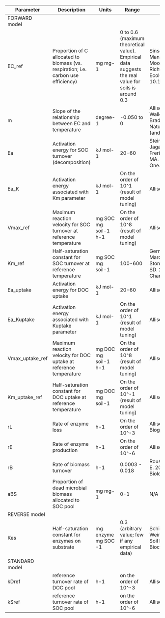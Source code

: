 |Parameter | Description | Units | Range | Reference|
| -------- | ----- | ------------------------- | --------| ------------------------|
|FORWARD model| | | | |
|EC_ref | Proportion of C allocated to biomass (vs. respiration; i.e. carbon use efficiency)| mg mg-1| 0 to 0.6 (maximum theoretical value). Empirical data suggests the real value for soils is around 0.3 | Sinsabaugh, Manzoni, Moorhead, and Richter. 2013. Ecology Letters doi 10.1111/ele12113|
|m | Slope of the relationship between EC and temperature | degree-1 | -0.050 to 0  | Allison, Wallenstein, and Bradford. 2010. Nature Geoscience (and refs therein)|
|Ea | Activation energy for SOC turnover (decomposition) | kJ mol-1 | 20-60  | Steinweg JM, Jagadamma S, Frerichs J, Mayes MA. 2013. PLoS One.|
|Ea_K | Activation energy associated with Km parameter | kJ mol-1 | On the order of 10^1 (result of model tuning) | Allison et al. 2010|
|Vmax_ref | Maximum reaction velocity for SOC turnover at reference temperature | mg SOC mg soil-1 h-1 | On the order of 10^8 (result of model tuning) | Allison et al. 2010|
|Km_ref | Half-saturation constant for SOC turnover at reference temperature | mg SOC mg soil-1 | 100-600  | German DP, Marcelo KRB, Stone MM, Allison SD. 2012. Global Change Biology.|
|Ea_uptake | Activation energy for DOC uptake | kJ mol-1 | 20-60  | Allison et al. 2010|
|Ea_Kuptake | Activation energy associated with Kuptake parameter | kJ mol-1 | On the order of 10^1 (result of model tuning) | Allison et al. 2010|
|Vmax_uptake_ref | Maximum reaction velocity for DOC uptake at reference temperature | mg DOC mg soil-1 h-1 | On the order of 10^8 (result of model tuning) | Allison et al. 2010|
|Km_uptake_ref | Half-saturation constant for DOC uptake at reference temperature | mg DOC mg soil-1 | On the order of 10^-1 (result of model tuning) | Allison et al. 2010|
|rL | Rate of enzyme loss | h-1 | On the order of 10^-3 | Allison SD. 2006. Biogeochemistry.|
|rE | Rate of enzyme production | h-1 | On the order of 10^-6 | Allison et al. 2010|
|rB | Rate of biomass turnover | h-1 | 0.0003 - 0.018 | Rousk J and Baath E. 2007. Soil Biology| and Biochemistry.|
|aBS | Proportion of dead microbial biomass allocated to SOC pool | mg mg-1 | 0-1 | N/A |
|REVERSE model| | | | |
|Kes | Half-saturation constant for enzymes on substrate | mg enzyme mg SOC -1| 0.3 (arbitrary value; few if any empirical data) | Schimel and Weintraub. 2003. Soil Biology and Biochemistry
|STANDARD model| | | | |
|kDref| reference turnover rate of DOC pool |h-1|on the order of 10^-3|Allison et al. 2010 |
|kSref| reference turnover rate of SOC pool |h-1|on the order of 10^-6|Allison et al. 2010 |

